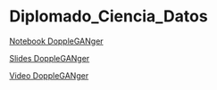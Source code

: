 # Diplomado_Ciencia_Datos
[Notebook DoppleGANger](https://nbviewer.org/github/jofmorenore/Diplomado_Ciencia_Datos/blob/main/DoppelGANger.ipynb)

[Slides DoppleGANger](https://docs.google.com/presentation/d/143iFCoYUBNVpJt45sqFgd5C1wj06ZlqsaY7NMe6TyCo/edit?usp=sharing)

[Video DoppleGANger](https://youtu.be/nssbNxgI4Vg)
